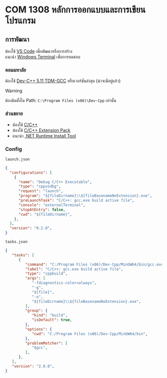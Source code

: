 # COM 1308 หลักการออกแบบและการเขียนโปรแกรม

## การพัฒนา

ต้องใช้ [VS Code](https://code.visualstudio.com) เพื่อพัฒนาหรือการสร้าง<br>
แนะนำ [Windows Terminal](https://www.microsoft.com/store/productid/9N0DX20HK701?ocid=pdpshare) เพื่อการทดสอบ<br>

### คอมมหาลัย

ต้องใช้ [Dev-C++ 5.11 TDM-GCC](https://sourceforge.net/projects/orwelldevcpp/files/latest/download) หรือเวอร์ชันล่าสุด (น่าจะมีอยู่แล้ว)

> [!WARNING]
> ต้องติดตั้งใน Path: `C:\Program Files (x86)\Dev-Cpp` เท่านั้น

### ส่วนขยาย

- ต้องใช้ [C/C++](https://marketplace.visualstudio.com/items?itemName=ms-vscode.cpptools)
- ต้องใช้ [C/C++ Extension Pack](https://marketplace.visualstudio.com/items?itemName=ms-vscode.cpptools-extension-pack)
- แนะนำ [.NET Runtime Install Tool](https://marketplace.visualstudio.com/items?itemName=ms-dotnettools.vscode-dotnet-runtime)

### Config

`launch.json`

```json
{
  "configurations": [
    {
      "name": "Debug C/C++ Executable",
      "type": "cppvsdbg",
      "request": "launch",
      "program": "${fileDirname}\\${fileBasenameNoExtension}.exe",
      "preLaunchTask": "C/C++: gcc.exe build active file",
      "console": "externalTerminal",
      "stopAtEntry": false,
      "cwd": "${fileDirname}",
    },
  ],
  "version": "0.2.0",
}
```

`tasks.json`

```json
{
   "tasks": [
      {
         "command": "C:/Program Files (x86)/Dev-Cpp/MinGW64/bin/gcc.exe",
         "label": "C/C++: gcc.exe build active file",
         "type": "cppbuild",
         "args": [
            "-fdiagnostics-color=always",
            "-g",
            "${file}",
            "-o",
            "${fileDirname}\\${fileBasenameNoExtension}.exe",
         ],
         "group": {
            "kind": "build",
            "isDefault": true,
         },
         "options": {
            "cwd": "C:/Program Files (x86)/Dev-Cpp/MinGW64/bin",
         },
         "problemMatcher": [
            "$gcc",
         ],
      },
   ],
   "version": "2.0.0",
}
```
